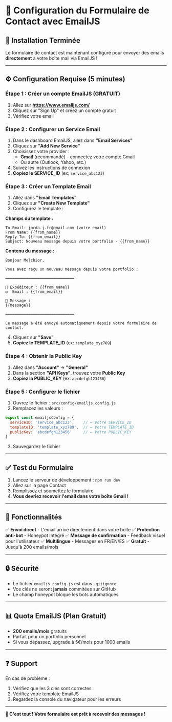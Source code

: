 # 📧 Configuration du Formulaire de Contact avec EmailJS

## 🚀 Installation Terminée

Le formulaire de contact est maintenant configuré pour envoyer des emails **directement** à votre boîte mail via EmailJS !

---

## ⚙️ Configuration Requise (5 minutes)

### Étape 1 : Créer un compte EmailJS (GRATUIT)

1. Allez sur **https://www.emailjs.com/**
2. Cliquez sur "Sign Up" et créez un compte gratuit
3. Vérifiez votre email

### Étape 2 : Configurer un Service Email

1. Dans le dashboard EmailJS, allez dans **"Email Services"**
2. Cliquez sur **"Add New Service"**
3. Choisissez votre provider :
   - **Gmail** (recommandé) - connectez votre compte Gmail
   - Ou autre (Outlook, Yahoo, etc.)
4. Suivez les instructions de connexion
5. **Copiez le SERVICE_ID** (ex: `service_abc123`)

### Étape 3 : Créer un Template Email

1. Allez dans **"Email Templates"**
2. Cliquez sur **"Create New Template"**
3. Configurez le template :

**Champs du template :**
```
To Email: jorda.j.fr@gmail.com (votre email)
From Name: {{from_name}}
Reply To: {{from_email}}
Subject: Nouveau message depuis votre portfolio - {{from_name}}
```

**Contenu du message :**
```
Bonjour Melchior,

Vous avez reçu un nouveau message depuis votre portfolio :

━━━━━━━━━━━━━━━━━━━━━━━━━━━━━━

📧 Expéditeur : {{from_name}}
✉️  Email : {{from_email}}

💬 Message :
{{message}}

━━━━━━━━━━━━━━━━━━━━━━━━━━━━━━

Ce message a été envoyé automatiquement depuis votre formulaire de contact.
```

4. Cliquez sur **"Save"**
5. **Copiez le TEMPLATE_ID** (ex: `template_xyz789`)

### Étape 4 : Obtenir la Public Key

1. Allez dans **"Account"** → **"General"**
2. Dans la section **"API Keys"**, trouvez votre **Public Key**
3. **Copiez la PUBLIC_KEY** (ex: `abcdefgh123456`)

### Étape 5 : Configurer le fichier

1. Ouvrez le fichier : `src/config/emailjs.config.js`
2. Remplacez les valeurs :

```javascript
export const emailjsConfig = {
  serviceID: 'service_abc123',    // ← Votre SERVICE_ID
  templateID: 'template_xyz789',  // ← Votre TEMPLATE_ID
  publicKey: 'abcdefgh123456'     // ← Votre PUBLIC_KEY
}
```

3. Sauvegardez le fichier

---

## ✅ Test du Formulaire

1. Lancez le serveur de développement : `npm run dev`
2. Allez sur la page Contact
3. Remplissez et soumettez le formulaire
4. **Vous devriez recevoir l'email dans votre boîte Gmail !**

---

## 🎯 Fonctionnalités

✅ **Envoi direct** - L'email arrive directement dans votre boîte
✅ **Protection anti-bot** - Honeypot intégré
✅ **Message de confirmation** - Feedback visuel pour l'utilisateur
✅ **Multilingue** - Messages en FR/EN/ES
✅ **Gratuit** - Jusqu'à 200 emails/mois

---

## 🔒 Sécurité

- Le fichier `emailjs.config.js` est dans `.gitignore`
- Vos clés ne seront **jamais** commitées sur GitHub
- Le champ honeypot bloque les bots automatiques

---

## 📊 Quota EmailJS (Plan Gratuit)

- **200 emails/mois** gratuits
- Parfait pour un portfolio personnel
- Si vous dépassez, upgrade à 5€/mois pour 1000 emails

---

## ❓ Support

En cas de problème :
1. Vérifiez que les 3 clés sont correctes
2. Vérifiez votre template EmailJS
3. Regardez la console du navigateur pour les erreurs

---

**🎉 C'est tout ! Votre formulaire est prêt à recevoir des messages !**
